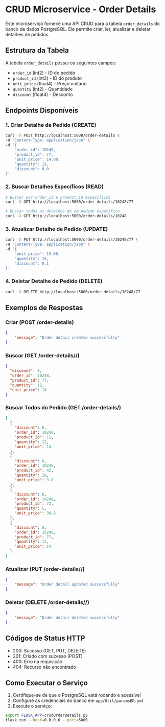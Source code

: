# CRUD Microservice - Order Details

Este microserviço fornece uma API CRUD para a tabela `order_details` do banco de dados PostgreSQL. Ele permite criar, ler, atualizar e deletar detalhes de pedidos.

## Estrutura da Tabela

A tabela `order_details` possui os seguintes campos:

- `order_id` (int2) - ID do pedido
- `product_id` (int2) - ID do produto
- `unit_price` (float4) - Preço unitário
- `quantity` (int2) - Quantidade
- `discount` (float4) - Desconto

## Endpoints Disponíveis

### 1. Criar Detalhe de Pedido (CREATE)

```bash
curl -X POST http://localhost:5000/order-details \
-H "Content-Type: application/json" \
-d '{
    "order_id": 10248,
    "product_id": 77,
    "unit_price": 14.00,
    "quantity": 12,
    "discount": 0.0
}'
```

### 2. Buscar Detalhes Específicos (READ)

```bash
# Buscar por order_id e product_id específicos
curl -X GET http://localhost:5000/order-details/10248/77

# Buscar todos os detalhes de um pedido específico
curl -X GET http://localhost:5000/order-details/10248
```

### 3. Atualizar Detalhe de Pedido (UPDATE)

```bash
curl -X PUT http://localhost:5000/order-details/10248/77 \
-H "Content-Type: application/json" \
-d '{
    "unit_price": 15.00,
    "quantity": 15,
    "discount": 0.1
}'
```

### 4. Deletar Detalhe de Pedido (DELETE)

```bash
curl -X DELETE http://localhost:5000/order-details/10248/77
```

## Exemplos de Respostas

### Criar (POST /order-details)

```json
{
    "message": "Order detail created successfully"
}
```

### Buscar (GET /order-details//)

```json
{
  "discount": 0,
  "order_id": 10248,
  "product_id": 77,
  "quantity": 12,
  "unit_price": 14
}
```

### Buscar Todos do Pedido (GET /order-details/)

```json
[
  {
    "discount": 0,
    "order_id": 10248,
    "product_id": 11,
    "quantity": 12,
    "unit_price": 14
  },
  {
    "discount": 0,
    "order_id": 10248,
    "product_id": 42,
    "quantity": 10,
    "unit_price": 9.8
  },
  {
    "discount": 0,
    "order_id": 10248,
    "product_id": 72,
    "quantity": 5,
    "unit_price": 34.8
  },
  {
    "discount": 0,
    "order_id": 10248,
    "product_id": 77,
    "quantity": 12,
    "unit_price": 14
  }
]
```

### Atualizar (PUT /order-details//)

```json
{
    "message": "Order detail updated successfully"
}
```

### Deletar (DELETE /order-details//)

```json
{
    "message": "Order detail deleted successfully"
}
```

## Códigos de Status HTTP

- 200: Sucesso (GET, PUT, DELETE)
- 201: Criado com sucesso (POST)
- 400: Erro na requisição
- 404: Recurso não encontrado

## Como Executar o Serviço

1. Certifique-se de que o PostgreSQL está rodando e acessível
2. Configure as credenciais do banco em `app/Util/paramsBD.yml`
3. Execute o serviço:

```bash
export FLASK_APP=crudOrderDetails.py
flask run --host=0.0.0.0 --port=5000
```

